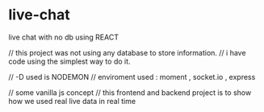 # live-chat
live chat with no db using REACT


// this project was not using any database to store information.
// i have code using the simplest way to do it.

// -D used is NODEMON
// enviroment used : moment , socket.io , express 
   
   
// some vanilla js concept
// this frontend and backend project is to show how we used real live data in real time

